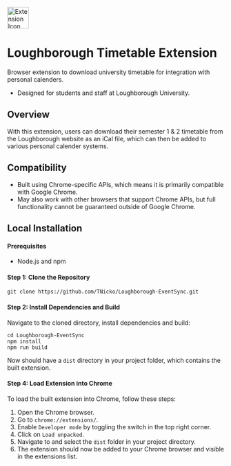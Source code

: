 <p align="left">
  <img src="public/images/icon.png" alt="Extension Icon" height="50"> <!-- Adjust the height to match your title size -->
  <h1>Loughborough Timetable Extension</h1>
</p>

Browser extension to download university timetable for integration with personal calenders.

- Designed for students and staff at Loughborough University.

## Overview

With this extension, users can download their semester 1 & 2 timetable
from the Loughborough website as an iCal file, which can then be added to various
personal calender systems.

## Compatibility

- Built using Chrome-specific APIs, which means it is primarily compatible with Google Chrome.
- May also work with other browsers that support Chrome APIs, but full functionality cannot be guaranteed outside of Google Chrome.

## Local Installation

<h4>Prerequisites</h4>
<ul>
  <li>Node.js and npm</li>
</ul>

<h4>Step 1: Clone the Repository</h4>

<pre><code>git clone https://github.com/TNicko/Loughborough-EventSync.git
</code></pre>

<h4>Step 2: Install Dependencies and Build</h4>
<p>Navigate to the cloned directory, install dependencies and build:</p>

<pre><code>cd Loughborough-EventSync
npm install
npm run build 
</code></pre>

<p>Now should have a <code>dist</code> directory in your project folder, which contains the built extension.</p>

<h4>Step 4: Load Extension into Chrome</h4>
<p>To load the built extension into Chrome, follow these steps:</p>
<ol>
  <li>Open the Chrome browser.</li>
  <li>Go to <code>chrome://extensions/</code>.</li>
  <li>Enable <code>Developer mode</code> by toggling the switch in the top right corner.</li>
  <li>Click on <code>Load unpacked</code>.</li>
  <li>Navigate to and select the <code>dist</code> folder in your project directory.</li>
  <li>The extension should now be added to your Chrome browser and visible in the extensions list.</li>
</ol>
